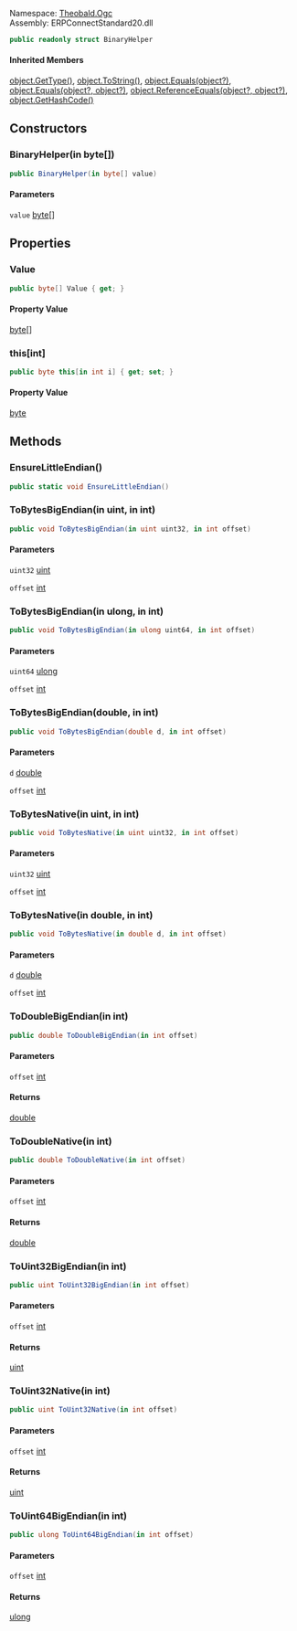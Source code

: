 Namespace: [Theobald.Ogc](../)\
Assembly: ERPConnectStandard20.dll

```csharp
public readonly struct BinaryHelper

```

#### Inherited Members

[object.GetType()](https://learn.microsoft.com/dotnet/api/system.object.gettype), [object.ToString()](https://learn.microsoft.com/dotnet/api/system.object.tostring), [object.Equals(object?)](<https://learn.microsoft.com/dotnet/api/system.object.equals#system-object-equals(system-object)>), [object.Equals(object?, object?)](<https://learn.microsoft.com/dotnet/api/system.object.equals#system-object-equals(system-object-system-object)>), [object.ReferenceEquals(object?, object?)](https://learn.microsoft.com/dotnet/api/system.object.referenceequals), [object.GetHashCode()](https://learn.microsoft.com/dotnet/api/system.object.gethashcode)

## Constructors

### BinaryHelper(in byte[])

```csharp
public BinaryHelper(in byte[] value)

```

#### Parameters

`value` [byte](https://learn.microsoft.com/dotnet/api/system.byte)[]

## Properties

### Value

```csharp
public byte[] Value { get; }

```

#### Property Value

[byte](https://learn.microsoft.com/dotnet/api/system.byte)[]

### this[int]

```csharp
public byte this[in int i] { get; set; }

```

#### Property Value

[byte](https://learn.microsoft.com/dotnet/api/system.byte)

## Methods

### EnsureLittleEndian()

```csharp
public static void EnsureLittleEndian()

```

### ToBytesBigEndian(in uint, in int)

```csharp
public void ToBytesBigEndian(in uint uint32, in int offset)

```

#### Parameters

`uint32` [uint](https://learn.microsoft.com/dotnet/api/system.uint32)

`offset` [int](https://learn.microsoft.com/dotnet/api/system.int32)

### ToBytesBigEndian(in ulong, in int)

```csharp
public void ToBytesBigEndian(in ulong uint64, in int offset)

```

#### Parameters

`uint64` [ulong](https://learn.microsoft.com/dotnet/api/system.uint64)

`offset` [int](https://learn.microsoft.com/dotnet/api/system.int32)

### ToBytesBigEndian(double, in int)

```csharp
public void ToBytesBigEndian(double d, in int offset)

```

#### Parameters

`d` [double](https://learn.microsoft.com/dotnet/api/system.double)

`offset` [int](https://learn.microsoft.com/dotnet/api/system.int32)

### ToBytesNative(in uint, in int)

```csharp
public void ToBytesNative(in uint uint32, in int offset)

```

#### Parameters

`uint32` [uint](https://learn.microsoft.com/dotnet/api/system.uint32)

`offset` [int](https://learn.microsoft.com/dotnet/api/system.int32)

### ToBytesNative(in double, in int)

```csharp
public void ToBytesNative(in double d, in int offset)

```

#### Parameters

`d` [double](https://learn.microsoft.com/dotnet/api/system.double)

`offset` [int](https://learn.microsoft.com/dotnet/api/system.int32)

### ToDoubleBigEndian(in int)

```csharp
public double ToDoubleBigEndian(in int offset)

```

#### Parameters

`offset` [int](https://learn.microsoft.com/dotnet/api/system.int32)

#### Returns

[double](https://learn.microsoft.com/dotnet/api/system.double)

### ToDoubleNative(in int)

```csharp
public double ToDoubleNative(in int offset)

```

#### Parameters

`offset` [int](https://learn.microsoft.com/dotnet/api/system.int32)

#### Returns

[double](https://learn.microsoft.com/dotnet/api/system.double)

### ToUint32BigEndian(in int)

```csharp
public uint ToUint32BigEndian(in int offset)

```

#### Parameters

`offset` [int](https://learn.microsoft.com/dotnet/api/system.int32)

#### Returns

[uint](https://learn.microsoft.com/dotnet/api/system.uint32)

### ToUint32Native(in int)

```csharp
public uint ToUint32Native(in int offset)

```

#### Parameters

`offset` [int](https://learn.microsoft.com/dotnet/api/system.int32)

#### Returns

[uint](https://learn.microsoft.com/dotnet/api/system.uint32)

### ToUint64BigEndian(in int)

```csharp
public ulong ToUint64BigEndian(in int offset)

```

#### Parameters

`offset` [int](https://learn.microsoft.com/dotnet/api/system.int32)

#### Returns

[ulong](https://learn.microsoft.com/dotnet/api/system.uint64)
